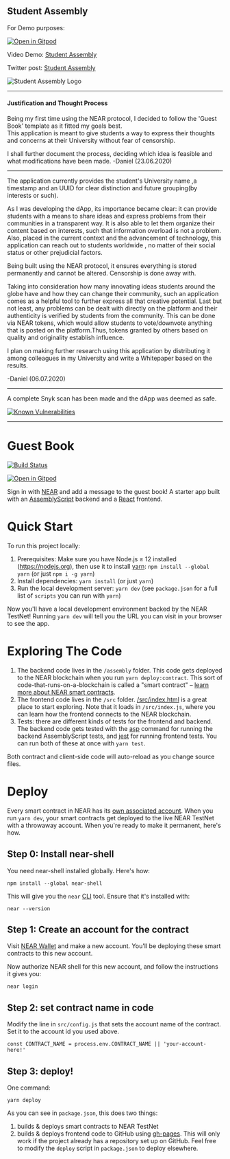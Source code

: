 ## Student Assembly

For Demo purposes:  

[![Open in Gitpod](https://gitpod.io/button/open-in-gitpod.svg)](https://gitpod.io/#https://github.com/Motanovici/Student-Assembly)

Video Demo: [Student Assembly](https://youtu.be/z1FWUiJyfWQ)

Twitter post: [Student Assembly](https://twitter.com/Naytlin2/status/1280223391841214466)

![Student Assembly Logo](https://github.com/Motanovici/Student-Assembly/blob/master/img/StudentAssemblyLogo.png)

---

#### Justification and Thought Process

Being my first time using the NEAR protocol, I decided to follow the 'Guest Book' template as it fitted my goals best.  
This application is meant to give students a way to express their thoughts and concerns at their University without
fear of censorship.

I shall further document the process, deciding which idea is feasible and what modifications have been made. 
-Daniel (23.06.2020)

---

The application currently provides the student's University name ,a timestamp and an UUID for clear distinction and future grouping(by interests or such).

As I was developing the dApp, its importance became clear: it can provide students with a means to share ideas and express problems from their communities in a transparent way. It is also able to let them organize their content based on interests, such that information overload is not a problem. Also, placed in the current context and the advancement of technology, this application can reach out to students worldwide , no matter of their social status or other prejudicial factors.

Being built using the NEAR protocol, it ensures everything is stored permanently and cannot be altered. Censorship is done away with.

Taking into consideration how many innovating ideas students around the globe have and how they can change their community, such an application comes as a helpful tool to further express all that creative potential. Last but not least, any problems can be dealt with directly on the platform and their authenticity is verified by students from the community. This can be done via NEAR tokens, which would allow students to vote/downvote anything that is posted on the platform.Thus, tokens granted by others based on quality and originality establish influence. 

I plan on making further research using this application by distributing it among colleagues in my University and write a Whitepaper based on the results. 


-Daniel (06.07.2020)

---

A complete Snyk scan has been made and the dApp was deemed as safe.

[![Known Vulnerabilities](https://snyk.io/test/github/Motanovici/Student-Assembly/badge.svg?targetFile=package.json)](https://snyk.io/test/github/Motanovici/Student-Assembly?targetFile=package.json)

---

Guest Book
==========

[![Build Status](https://travis-ci.com/near-examples/guest-book.svg?branch=master)](https://travis-ci.com/near-examples/guest-book)

[![Open in Gitpod](https://gitpod.io/button/open-in-gitpod.svg)](https://gitpod.io/#https://github.com/near-examples/guest-book)

<!-- MAGIC COMMENT: DO NOT DELETE! Everything above this line is hidden on NEAR Examples page -->

Sign in with [NEAR] and add a message to the guest book! A starter app built with an [AssemblyScript] backend and a [React] frontend.


Quick Start
===========

To run this project locally:

1. Prerequisites: Make sure you have Node.js ≥ 12 installed (https://nodejs.org), then use it to install [yarn]: `npm install --global yarn` (or just `npm i -g yarn`)
2. Install dependencies: `yarn install` (or just `yarn`)
3. Run the local development server: `yarn dev` (see `package.json` for a
   full list of `scripts` you can run with `yarn`)

Now you'll have a local development environment backed by the NEAR TestNet! Running `yarn dev` will tell you the URL you can visit in your browser to see the app.


Exploring The Code
==================

1. The backend code lives in the `/assembly` folder. This code gets deployed to
   the NEAR blockchain when you run `yarn deploy:contract`. This sort of
   code-that-runs-on-a-blockchain is called a "smart contract" – [learn more
   about NEAR smart contracts][smart contract docs].
2. The frontend code lives in the `/src` folder.
   [/src/index.html](/src/index.html) is a great place to start exploring. Note
   that it loads in `/src/index.js`, where you can learn how the frontend
   connects to the NEAR blockchain.
3. Tests: there are different kinds of tests for the frontend and backend. The
   backend code gets tested with the [asp] command for running the backend
   AssemblyScript tests, and [jest] for running frontend tests. You can run
   both of these at once with `yarn test`.

Both contract and client-side code will auto-reload as you change source files.


Deploy
======

Every smart contract in NEAR has its [own associated account][NEAR accounts]. When you run `yarn dev`, your smart contracts get deployed to the live NEAR TestNet with a throwaway account. When you're ready to make it permanent, here's how.


Step 0: Install near-shell
--------------------------

You need near-shell installed globally. Here's how:

    npm install --global near-shell

This will give you the `near` [CLI] tool. Ensure that it's installed with:

    near --version


Step 1: Create an account for the contract
------------------------------------------

Visit [NEAR Wallet] and make a new account. You'll be deploying these smart contracts to this new account.

Now authorize NEAR shell for this new account, and follow the instructions it gives you:

    near login


Step 2: set contract name in code
---------------------------------

Modify the line in `src/config.js` that sets the account name of the contract. Set it to the account id you used above.

    const CONTRACT_NAME = process.env.CONTRACT_NAME || 'your-account-here!'


Step 3: deploy!
---------------

One command:

    yarn deploy

As you can see in `package.json`, this does two things:

1. builds & deploys smart contracts to NEAR TestNet
2. builds & deploys frontend code to GitHub using [gh-pages]. This will only work if the project already has a repository set up on GitHub. Feel free to modify the `deploy` script in `package.json` to deploy elsewhere.



  [NEAR]: https://nearprotocol.com/
  [yarn]: https://yarnpkg.com/
  [AssemblyScript]: https://docs.assemblyscript.org/
  [React]: https://reactjs.org
  [smart contract docs]: https://docs.nearprotocol.com/docs/roles/developer/contracts/assemblyscript
  [asp]: https://www.npmjs.com/package/@as-pect/cli
  [jest]: https://jestjs.io/
  [NEAR accounts]: https://docs.nearprotocol.com/docs/concepts/account
  [NEAR Wallet]: https://wallet.nearprotocol.com
  [near-shell]: https://github.com/nearprotocol/near-shell
  [CLI]: https://www.w3schools.com/whatis/whatis_cli.asp
  [create-near-app]: https://github.com/nearprotocol/create-near-app
  [gh-pages]: https://github.com/tschaub/gh-pages
